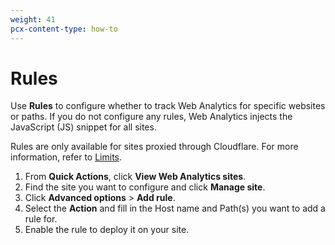 ```yaml
---
weight: 41
pcx-content-type: how-to
---
```


# Rules

Use **Rules** to configure whether to track Web Analytics for specific websites or paths. If you do not configure any rules, Web Analytics injects the JavaScript (JS) snippet for all sites.

Rules are only available for sites proxied through Cloudflare. For more information, refer to [Limits](/web-analytics/understanding-web-analytics/limits/).

1. From **Quick Actions**, click **View Web Analytics sites**.
2. Find the site you want to configure and click **Manage site**.
3. Click **Advanced options** > **Add rule**.
4. Select the **Action** and fill in the Host name and Path(s) you want to add a rule for.
5. Enable the rule to deploy it on your site.
